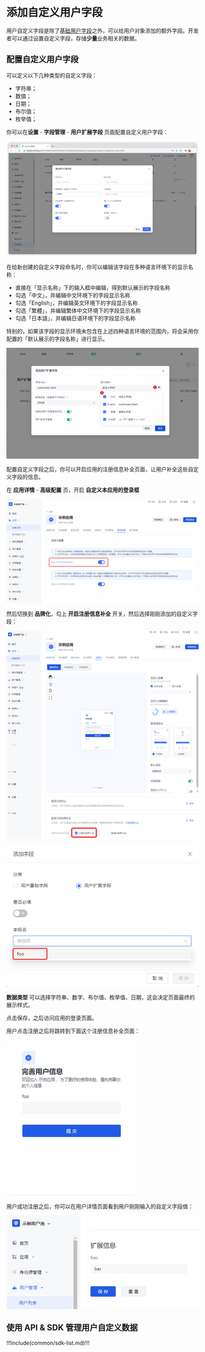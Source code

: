 # 添加自定义用户字段

<LastUpdated/>

用户自定义字段是除了[基础用户字段](/guides/user/user-profile.md)之外，可以给用户对象添加的额外字段。开发者可以通过设置自定义字段，存储**少量**业务相关的数据。

## 配置自定义用户字段

可以定义以下几种类型的自定义字段：

- 字符串；
- 数值；
- 日期；
- 布尔值；
- 枚举值；

你可以在**设置** - **字段管理** - **用户扩展字段** 页面配置自定义用户字段：

![](../images/extend-column.png)

在给新创建的自定义字段命名时，你可以编辑该字段在多种语言环境下的显示名称：

- 直接在「显示名称」下的输入框中编辑，得到默认展示的字段名称
- 勾选「中文」，并编辑中文环境下的字段显示名称
- 勾选「English」，并编辑英文环境下的字段显示名称
- 勾选「繁體」，并编辑繁体中文环境下的字段显示名称
- 勾选「日本語」，并编辑日语环境下的字段显示名称

特别的，如果该字段的显示环境未包含在上述四种语言环境的范围内，将会采用你配置的「默认展示的字段名称」进行显示。

![](../images/extend-column-i18n.jpg)

配置自定义字段之后，你可以开启应用的注册信息补全页面，让用户补全这些自定义字段的信息。

在 **应用详情** - **高级配置** 页，开启 **自定义本应用的登录框**

![](../images/extend-column-supplement-1.png)

然后切换到 **品牌化**，勾上 **开启注册信息补全** 开关，然后选择刚刚添加的自定义字段：

![](../images/extend-column-supplement-2.png)

![](../images/extend-column-supplement-3.png)

**数据类型** 可以选择字符串、数字、布尔值、枚举值、日期，这会决定页面最终的展示样式。

点击保存，之后访问应用的登录页面。

用户点击注册之后将跳转到下面这个注册信息补全页面：

![](../images/extend-column-supplement-4.png)

用户成功注册之后，你可以在用户详情页面看到用户刚刚输入的自定义字段值：

![](../images/extend-column-supplement-5.png)

## 使用 API & SDK 管理用户自定义数据

!!!include(common/sdk-list.md)!!!

<StackSelector snippet="udf" selectLabel="选择语言" :order="['java', 'javascript',  'python', 'csharp', 'swift']"/>